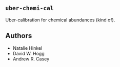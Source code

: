 `uber-chemi-cal`
----------------
Uber-calibration for chemical abundances (kind of).


Authors
-------
- Natalie Hinkel
- David W. Hogg
- Andrew R. Casey

